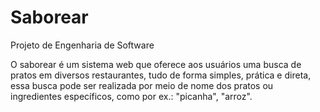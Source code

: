 # Saborear

Projeto de Engenharia de Software

O saborear é um sistema web que oferece aos usuários uma busca de pratos em diversos restaurantes, tudo de forma simples, prática e direta, essa busca pode ser realizada por meio de nome dos pratos ou ingredientes específicos, como por ex.: "picanha", "arroz".
